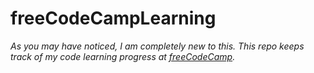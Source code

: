 # freeCodeCampLearning
*As you may have noticed, I am completely new to this. This repo keeps track of my code learning progress at [freeCodeCamp](https://www.freecodecamp.org/).*


